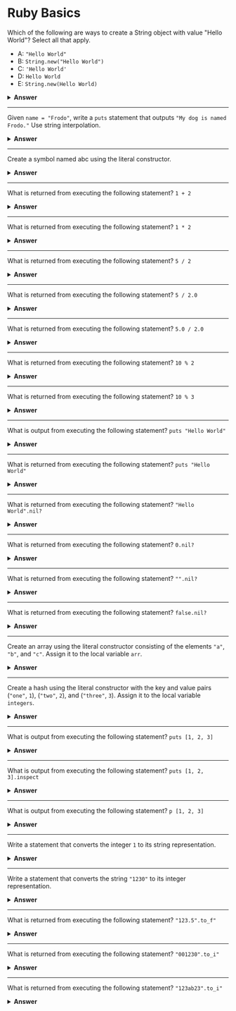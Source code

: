 # Ruby Basics

Which of the following are ways to create a String object with value "Hello World"? Select all that apply.
- A: `"Hello World"`
- B: `String.new("Hello World")`
- C: `'Hello World'`
- D: `Hello World`
- E: `String.new(Hello World)`

<details><summary><b>Answer</b></summary>
<p>
`NameError (undefined local variable or method 'a' for main:Object)`
</p>
</details>

---

Given `name = "Frodo"`, write a `puts` statement that outputs `"My dog is named Frodo."` Use string interpolation.

<details><summary><b>Answer</b></summary>
<p>
`puts "My dog is named #{name}.`
</p>
</details>

---

Create a symbol named abc using the literal constructor.

<details><summary><b>Answer</b></summary>
<p>
`:abc`
</p>
</details>

---

What is returned from executing the following statement? `1 + 2`

<details><summary><b>Answer</b></summary>
<p>
`3`
</p>
</details>

---

What is returned from executing the following statement? `1 * 2`

<details><summary><b>Answer</b></summary>
<p>
`2`
</p>
</details>

---

What is returned from executing the following statement? `5 / 2`

<details><summary><b>Answer</b></summary>
<p>
`2`
</p>
</details>

---

What is returned from executing the following statement? `5 / 2.0`

<details><summary><b>Answer</b></summary>
<p>
`2.5`
</p>
</details>

---

What is returned from executing the following statement? `5.0 / 2.0`

<details><summary><b>Answer</b></summary>
<p>
`2.5`
</p>
</details>

---

What is returned from executing the following statement? `10 % 2`

<details><summary><b>Answer</b></summary>
<p>
`2.5`
</p>
</details>

---

What is returned from executing the following statement? `10 % 3`

<details><summary><b>Answer</b></summary>
<p>
`1`
</p>
</details>

---

What is output from executing the following statement? `puts "Hello World"`

<details><summary><b>Answer</b></summary>
<p>
`"Hello World"`
</p>
</details>

---

What is returned from executing the following statement? `puts "Hello World"`

<details><summary><b>Answer</b></summary>
<p>
`nil`
</p>
</details>

---

What is returned from executing the following statement? `"Hello World".nil?`

<details><summary><b>Answer</b></summary>
<p>
`false`
</p>
</details>

---

What is returned from executing the following statement? `0.nil?`

<details><summary><b>Answer</b></summary>
<p>
`false`
</p>
</details>

---

What is returned from executing the following statement? `"".nil?`

<details><summary><b>Answer</b></summary>
<p>
`false`
</p>
</details>

---

What is returned from executing the following statement? `false.nil?`

<details><summary><b>Answer</b></summary>
<p>
`false`
</p>
</details>

---

Create an array using the literal constructor consisting of the elements `"a"`, `"b"`, and `"c"`. Assign it to the local variable `arr`.

<details><summary><b>Answer</b></summary>
<p>
`arr = ["a", "b", "c"]`
</p>
</details>

---

Create a hash using the literal constructor with the key and value pairs (`"one"`, `1`), (`"two"`, `2`), and (`"three"`, `3`). Assign it to the local variable `integers`.

<details><summary><b>Answer</b></summary>
<p>
`integers = {"one" => 1, "two" => 2, "three" => 3}`
</p>
</details>

---

What is output from executing the following statement? `puts [1, 2, 3]`

<details><summary><b>Answer</b></summary>
<p>
```
1
2
3
```
</p>
</details>

---

What is output from executing the following statement? `puts [1, 2, 3].inspect`

<details><summary><b>Answer</b></summary>
<p>
`[1, 2, 3]`
</p>
</details>

---

What is output from executing the following statement? `p [1, 2, 3]`

<details><summary><b>Answer</b></summary>
<p>
`[1, 2, 3]`
</p>
</details>

---

Write a statement that converts the integer `1` to its string representation.

<details><summary><b>Answer</b></summary>
<p>
`1.to_s`
</p>
</details>

---

Write a statement that converts the string `"1230"` to its integer representation. 

<details><summary><b>Answer</b></summary>
<p>
`"1230".to_i`
</p>
</details>

---

What is returned from executing the following statement? `"123.5".to_f"`

<details><summary><b>Answer</b></summary>
<p>
`123.5`
</p>
</details>

---

What is returned from executing the following statement? `"001230".to_i"`

<details><summary><b>Answer</b></summary>
<p>
`1230`
</p>
</details>

---

What is returned from executing the following statement? `"123ab23".to_i"`

<details><summary><b>Answer</b></summary>
<p>
`123`
</p>
</details>
